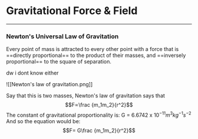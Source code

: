 # Gravitational Force & Field
---
### Newton's Universal Law of Gravitation
Every point of mass is attracted to every other point with a force that is ==directly proportional== to the product of their masses, and ==inversely proportional== to the square of separation. 

dw i dont know either

![[Newton's law of gravitation.png]]

Say that this is two masses, Newton's law of gravitation says that
$$F∝\frac {m_1m_2}{r^2}$$
The constant of gravitational proportionality is: 
G = 6.6742 x $10^{-11} m^3 kg^{-1} s^{-2}$
And so the equation would be:
$$F= G\frac {m_1m_2}{r^2}$$

